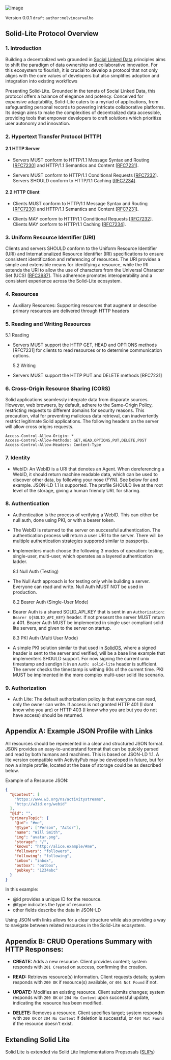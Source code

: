 ![image](https://github.com/solid-lite/draft-spec/assets/65864/d9b22bad-de6c-4f8a-97ec-827b1caafa56)

Version 0.0.1 `draft` `author:melvincarvalho`

## Solid-Lite Protocol Overview

### 1. Introduction

Building a decentralized web grounded in [Social Linked Data](https://solid.mit.edu/) principles aims to shift the paradigm of data ownership and collaborative innovation. For this ecosystem to flourish, it is crucial to develop a protocol that not only aligns with the core values of developers but also simplifies adoption and integration into existing workflows

Presenting Solid-Lite. Grounded in the tenets of Social Linked Data, this protocol offers a balance of elegance and potency. Conceived for expansive adaptability, Solid-Lite caters to a myriad of applications, from safeguarding personal records to powering intricate collaborative platforms. Its design aims to make the complexities of decentralized data accessible, providing tools that empower developers to craft solutions which prioritize user autonomy and innovation.

### 2. Hypertext Transfer Protocol (HTTP)

#### 2.1 HTTP Server

- Servers MUST conform to HTTP/1.1 Message Syntax and Routing [[RFC7230](https://solidproject.org/TR/protocol#bib-rfc7230)] and HTTP/1.1 Semantics and Content [[RFC7231](https://solidproject.org/TR/protocol#bib-rfc7231)].

- Servers MUST conform to HTTP/1.1 Conditional Requests [[RFC7232](https://solidproject.org/TR/protocol#bib-rfc7232)]. Servers SHOULD conform to HTTP/1.1 Caching [[RFC7234](https://solidproject.org/TR/protocol#bib-rfc7234)].

#### 2.2 HTTP Client

- Clients MUST conform to HTTP/1.1 Message Syntax and Routing [[RFC7230](https://solidproject.org/TR/protocol#bib-rfc7230)] and HTTP/1.1 Semantics and Content [[RFC7231](https://solidproject.org/TR/protocol#bib-rfc7231)].

- Clients MAY conform to HTTP/1.1 Conditional Requests [[RFC7232](https://solidproject.org/TR/protocol#bib-rfc7232)]. Clients MAY conform to HTTP/1.1 Caching [[RFC7234](https://solidproject.org/TR/protocol#bib-rfc7234)].

### 3. Uniform Resource Identifier (URI)

Clients and servers SHOULD conform to the Uniform Resource Identifier (URI) and Internationalized Resource Identifier (IRI) specifications to ensure consistent identification and referencing of resources. The URI provides a simple and extensible means for identifying a resource, while the IRI extends the URI to allow the use of characters from the Universal Character Set (UCS) [[RFC3987](https://solidproject.org/TR/protocol#bib-rfc3987)]. This adherence promotes interoperability and a consistent experience across the Solid-Lite ecosystem.

### 4. Resources

- Auxiliary Resources: Supporting resources that augment or describe primary resources are delivered through HTTP headers

### 5. Reading and Writing Resources

5.1 Reading

- Servers MUST support the HTTP GET, HEAD and OPTIONS methods [RFC7231] for clients to read resources or to determine communication options.

  5.2 Writing

- Servers MUST support the HTTP PUT and DELETE methods [RFC7231]

### 6. Cross-Origin Resource Sharing (CORS)

Solid applications seamlessly integrate data from disparate sources. However, web browsers, by default, adhere to the Same-Origin Policy, restricting requests to different domains for security reasons. This precaution, vital for preventing malicious data retrieval, can inadvertently restrict legitimate Solid applications. The following headers on the server will allow cross origins requests.

```
Access-Control-Allow-Origin: *
Access-Control-Allow-Methods: GET,HEAD,OPTIONS,PUT,DELETE,POST
Access-Control-Allow-Headers: Content-Type
```

### 7. Identity

- WebID: An WebID is a URI that denotes an Agent. When dereferencing a WebID, it should return machine readable data, which can be used to discover other data, by following your nose (FYN). See below for and example. JSON-LD 1.1 is supported. The profile SHOULD live at the root level of the storage, giving a human friendly URL for sharing.

### 8. Authentication

- Authentication is the process of verifying a WebID. This can either be null auth, done using PKI, or with a bearer token.
- The WebID is returned to the server on successful authentication. The authentication process will return a user URI to the server. There will be multiple authentication strategies suppored similar to passportjs.
- Implementers much choose the following 3 modes of operation: testing, single-user, multi-user, which operates as a layered authentication ladder.

  8.1 Null Auth (Testing)

- The Null Auth approach is for testing only while building a server. Everyone can read and write. Null Auth MUST NOT be used in production.

  8.2 Bearer Auth (Single-User Mode)

- Bearer Auth is a shared SOLID_API_KEY that is sent in an `Authorization: Bearer ${SOLID_API_KEY}` header. If not presesnt the server MUST return a 401. Bearer Auth MUST be implemented in single user compliant solid lite servers, and given to the server on startup.

  8.3 PKI Auth (Multi User Mode)

- A simple PKI solution similar to that used in [SolidOS](https://github.com/SolidOS/solid-ui/blob/main/src/chat/keys.ts), where a signed header is sent to the server and verified, will be a base line example that implementers SHOULD support. For now signing the current unix timestamp and sendign it in an `Auth: solid-lite` header is sufficient. The server checks the timestamp is withing 60s of the current time. PKI MUST be implmented in the more complex multi-user solid lite scenario.

### 9. Authorization

- Auth Lite: The default authorization policy is that everyone can read, only the owner can write. If access is not granted HTTP 401 (I dont know who you are) or HTTP 403 (I know who you are but you do not have access) should be returned.

## Appendix A: Example JSON Profile with Links

All resources should be represented in a clear and structured JSON format. JSON provides an easy-to-understand format that can be quickly parsed and read by both humans and machines. This is based on JSON-LD 1.1. A lite version compatible with ActivityPub may be developed in future, but for now a simple profile, located at the base of storage could be as described below.

Example of a Resource JSON:

```json
{
  "@context": [
    "https://www.w3.org/ns/activitystreams",
    "http://w3id.org/webid"
  ],
  "@id": "",
  "primaryTopic": {
    "@id": "#me",
    "@type": ["Person", "Actor"],
    "name": "Will Smith",
    "img": "avatar.png",
    "storage": "/",
    "knows": "http://alice.example/#me",
    "followers": "followers",
    "following": "following",
    "inbox": "inbox",
    "outbox": "outbox",
    "pubkey": "1234abc"
  }
}
```

In this example:

- @id provides a unique ID for the resource.
- @type indicates the type of resource.
- other fields describe the data in JSON-LD

Using JSON with links allows for a clear structure while also providing a way to navigate between related resources in the Solid-Lite ecosystem.

## Appendix B: **CRUD Operations Summary with HTTP Responses:**

- **CREATE:** Adds a new resource. Client provides content; system responds with `201 Created` on success, confirming the creation.

- **READ:** Retrieves resource(s) information. Client requests details; system responds with `200 OK` if resource(s) available, or `404 Not Found` if not.

- **UPDATE:** Modifies an existing resource. Client submits changes; system responds with `200 OK` or `204 No Content` upon successful update, indicating the resource has been modified.

- **DELETE:** Removes a resource. Client specifies target; system responds with `200 OK` or `204 No Content` if deletion is successful, or `404 Not Found` if the resource doesn't exist.

## Extending Solid Lite

Solid Lite is extended via Solid Lite Implementations Propsosals ([SLIPs](https://solid-lite.github.io/slips/))
